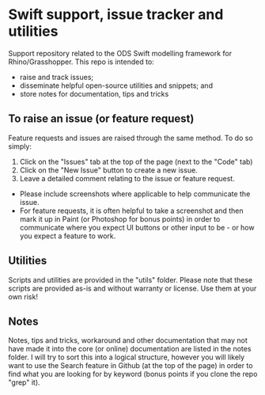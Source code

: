 # Swift support, issue tracker and utilities

Support repository related to the ODS Swift modelling framework for Rhino/Grasshopper. This repo is intended to: 
* raise and track issues;
* disseminate helpful open-source utilities and snippets; and 
* store notes for documentation, tips and tricks

## To raise an issue (or feature request)

Feature requests and issues are raised through the same method.  To do so simply:
1. Click on the "Issues" tab at the top of the page (next to the "Code" tab)
2. Click on the "New Issue" button to create a new issue.
3. Leave a detailed comment relating to the issue or feature request.  
  * Please include screenshots where applicable to help communicate the issue.  
  * For feature requests, it is often helpful to take a screenshot and then mark it up in Paint (or Photoshop for bonus points) in order to communicate where you expect UI buttons or other input to be - or how you expect a feature to work.

## Utilities

Scripts and utilities are provided in the "utils" folder.  Please note that these scripts are provided as-is and without warranty or license.  Use them at your own risk!

## Notes

Notes, tips and tricks, workaround and other documentation that may not have made it into the core (or online) documentation are listed in the notes folder.  I will try to sort this into a logical structure, however you will likely want to use the Search feature in Github (at the top of the page) in order to find what you are looking for by keyword (bonus points if you clone the repo "grep" it).
